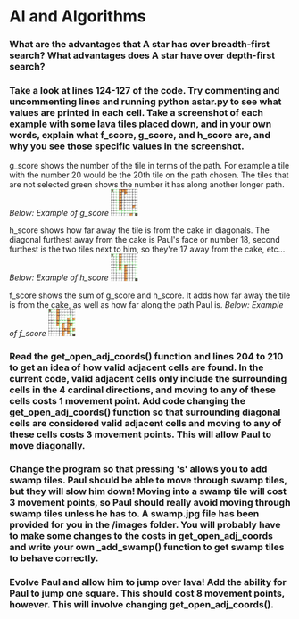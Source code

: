 # AI and Algorithms

### What are the advantages that A star has over breadth-first search? What advantages does A star have over depth-first search?

### Take a look at lines 124-127 of the code. Try commenting and uncommenting lines and running python astar.py to see what values are printed in each cell. Take a screenshot of each example with some lava tiles placed down, and in your own words, explain what f_score, g_score, and h_score are, and why you see those specific values in the screenshot.

g_score shows the number of the tile in terms of the path. For example a tile with the number 20 would be the 20th tile on the path chosen. The tiles that are not selected green shows the number it has along another longer path.
*Below: Example of g_score*
<img src="https://raw.githubusercontent.com/Elepert/ToolBox-AI/master/images/g_cost.png" alt="" width="48" />

h_score shows how far away the tile is from the cake in diagonals. The diagonal furthest away from the cake is Paul's face or number 18, second furthest is the two tiles next to him, so they're 17 away from the cake, etc...
*Below: Example of h_score*
<img src="https://raw.githubusercontent.com/Elepert/ToolBox-AI/master/images/h_cost.png" alt="" width="48"/>

f_score shows the sum of g_score and h_score. It adds how far away the tile is from the cake, as well as how far along the path Paul is.
*Below: Example of f_score*
<img src="https://raw.githubusercontent.com/Elepert/ToolBox-AI/master/images/f_cost.png" alt="" width="48"/>

### Read the get_open_adj_coords() function and lines 204 to 210 to get an idea of how valid adjacent cells are found. In the current code, valid adjacent cells only include the surrounding cells in the 4 cardinal directions, and moving to any of these cells costs 1 movement point. Add code changing the get_open_adj_coords() function so that surrounding diagonal cells are considered valid adjacent cells and moving to any of these cells costs 3 movement points. This will allow Paul to move diagonally.

### Change the program so that pressing 's' allows you to add swamp tiles. Paul should be able to move through swamp tiles, but they will slow him down! Moving into a swamp tile will cost 3 movement points, so Paul should really avoid moving through swamp tiles unless he has to. A swamp.jpg file has been provided for you in the /images folder. You will probably have to make some changes to the costs in get_open_adj_coords and write your own _add_swamp() function to get swamp tiles to behave correctly.

### Evolve Paul and allow him to jump over lava! Add the ability for Paul to jump one square. This should cost 8 movement points, however. This will involve changing get_open_adj_coords().
